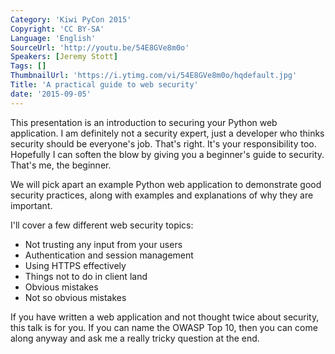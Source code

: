 ```yaml
---
Category: 'Kiwi PyCon 2015'
Copyright: 'CC BY-SA'
Language: 'English'
SourceUrl: 'http://youtu.be/54E8GVe8m0o'
Speakers: [Jeremy Stott]
Tags: []
ThumbnailUrl: 'https://i.ytimg.com/vi/54E8GVe8m0o/hqdefault.jpg'
Title: 'A practical guide to web security'
date: '2015-09-05'
---
```

This presentation is an introduction to securing your Python web application. I am definitely not a security expert, just a developer who thinks security should be everyone's job. That's right. It's your responsibility too. Hopefully I can soften the blow by giving you a beginner's guide to security. That's me, the beginner.

We will pick apart an example Python web application to demonstrate good security practices, along with examples and explanations of why they are important.

I'll cover a few different web security topics:

* Not trusting any input from your users
* Authentication and session management
* Using HTTPS effectively
* Things not to do in client land
* Obvious mistakes
* Not so obvious mistakes

If you have written a web application and not thought twice about security, this talk is for you. If you can name the OWASP Top 10, then you can come along anyway and ask me a really tricky question at the end.